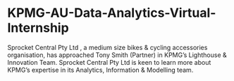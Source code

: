 # KPMG-AU-Data-Analytics-Virtual-Internship
Sprocket Central Pty Ltd , a medium size bikes &amp; cycling accessories organisation, has approached Tony Smith (Partner) in KPMG’s Lighthouse &amp; Innovation Team. Sprocket Central Pty Ltd  is keen to learn more about KPMG’s expertise in its Analytics, Information &amp; Modelling team. 
